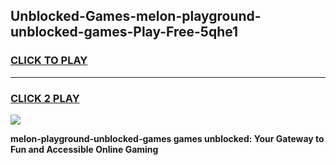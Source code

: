 
## Unblocked-Games-melon-playground-unblocked-games-Play-Free-5qhe1
<h3>
<a href="https://premium76.site?title=melon-playground-unblocked-games&ref=19M">CLICK TO PLAY</a></h3>
<hr>

<h3>
<a href="https://premium76.site?title=melon-playground-unblocked-games&ref=19M">CLICK 2 PLAY</a>
  
</h3>

<a href="https://premium76.site?title=melon-playground-unblocked-games&ref=19M"><img src="https://clearcache.store/games.png"></a>


**melon-playground-unblocked-games games unblocked: Your Gateway to Fun and Accessible Online Gaming**
